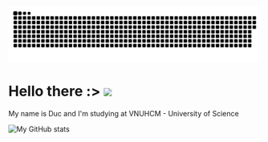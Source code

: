 ![snake gif](https://github.com/ducnguyen1511/ducnguyen1511/blob/output/github-contribution-grid-snake.svg)


# Hello there :>   <img src="https://c.tenor.com/b4YzfTiBP7MAAAAC/bye-bye-pokemon.gif" style="height: 64px; width: 64px, position: relative;" >




<p>

  My name is Duc and I'm studying at VNUHCM - University of Science
  

</p>

![My GitHub stats](https://github-readme-stats.vercel.app/api?username=ducnguyen1511&show_icons=true&theme=radical&hide_border=true)

<a>
  <img align="center" src="https://github-readme-stats.vercel.app/api/pin/?username=ducnguyen1511>
                           
                        
</a>

                           
                           
                           
